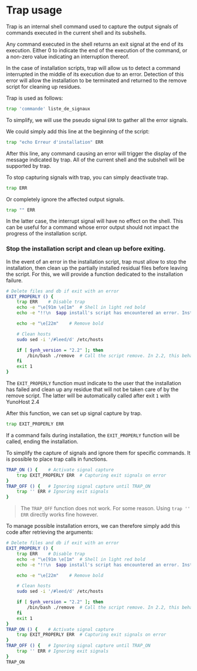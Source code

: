 # Trap usage

Trap is an internal shell command used to capture the output signals of commands executed in the current shell and its subshells.

Any command executed in the shell returns an exit signal at the end of its execution. Either 0 to indicate the end of the execution of the command, or a non-zero value indicating an interruption thereof.

In the case of installation scripts, trap will allow us to detect a command interrupted in the middle of its execution due to an error.
Detection of this error will allow the installation to be terminated and returned to the remove script for cleaning up residues.

Trap is used as follows:

```bash
trap 'commande' liste_de_signaux
```

To simplify, we will use the pseudo signal `ERR` to gather all the error signals.

We could simply add this line at the beginning of the script:

```bash
trap "echo Erreur d'installation" ERR
```

After this line, any command causing an error will trigger the display of the message indicated by trap.
All of the current shell and the subshell will be supported by trap.

To stop capturing signals with trap, you can simply deactivate trap.

```bash
trap ERR
```

Or completely ignore the affected output signals.

```bash
trap "" ERR
```

In the latter case, the interrupt signal will have no effect on the shell. This can be useful for a command whose error output should not impact the progress of the installation script.

### Stop the installation script and clean up before exiting.
In the event of an error in the installation script, trap must allow to stop the installation, then clean up the partially installed residual files before leaving the script.
For this, we will provide a function dedicated to the installation failure.

```bash
# Delete files and db if exit with an error
EXIT_PROPERLY () {
	trap ERR	# Disable trap
	echo -e "\e[91m \e[1m"	# Shell in light red bold
	echo -e "!!\n  $app install's script has encountered an error. Installation was cancelled.\n!!"

	echo -e "\e[22m"	# Remove bold

	# Clean hosts
	sudo sed -i '/#leed/d' /etc/hosts

	if [ $ynh_version = "2.2" ]; then
		/bin/bash ./remove	# Call the script remove. In 2.2, this behavior is not automatic.
	fi
	exit 1
}
```

The `EXIT_PROPERLY` function must indicate to the user that the installation has failed and clean up any residue that will not be taken care of by the remove script. The latter will be automatically called after exit `1` with YunoHost 2.4

After this function, we can set up signal capture by trap.

```bash
trap EXIT_PROPERLY ERR
```

If a command fails during installation, the `EXIT_PROPERLY` function will be called, ending the installation.

To simplify the capture of signals and ignore them for specific commands. It is possible to place trap calls in functions.

```bash
TRAP_ON () {	# Activate signal capture
	trap EXIT_PROPERLY ERR	# Capturing exit signals on error
}
TRAP_OFF () {	# Ignoring signal capture until TRAP_ON
	trap '' ERR	# Ignoring exit signals
}
```

> The `TRAP_OFF` ​​function does not work. For some reason. Using `trap '' ERR` directly works fine however.

To manage possible installation errors, we can therefore simply add this code after retrieving the arguments:

```bash
# Delete files and db if exit with an error
EXIT_PROPERLY () {
	trap ERR	# Disable trap
	echo -e "\e[91m \e[1m"	# Shell in light red bold
	echo -e "!!\n  $app install's script has encountered an error. Installation was cancelled.\n!!"

	echo -e "\e[22m"	# Remove bold

	# Clean hosts
	sudo sed -i '/#leed/d' /etc/hosts

	if [ $ynh_version = "2.2" ]; then
		/bin/bash ./remove	# Call the script remove. In 2.2, this behavior is not automatic.
	fi
	exit 1
}
TRAP_ON () {	# Activate signal capture
	trap EXIT_PROPERLY ERR	# Capturing exit signals on error
}
TRAP_OFF () {	# Ignoring signal capture until TRAP_ON
	trap '' ERR	# Ignoring exit signals
}
TRAP_ON
```
